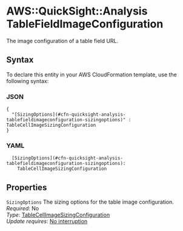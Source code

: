 # AWS::QuickSight::Analysis TableFieldImageConfiguration<a name="aws-properties-quicksight-analysis-tablefieldimageconfiguration"></a>

The image configuration of a table field URL\.

## Syntax<a name="aws-properties-quicksight-analysis-tablefieldimageconfiguration-syntax"></a>

To declare this entity in your AWS CloudFormation template, use the following syntax:

### JSON<a name="aws-properties-quicksight-analysis-tablefieldimageconfiguration-syntax.json"></a>

```
{
  "[SizingOptions](#cfn-quicksight-analysis-tablefieldimageconfiguration-sizingoptions)" : TableCellImageSizingConfiguration
}
```

### YAML<a name="aws-properties-quicksight-analysis-tablefieldimageconfiguration-syntax.yaml"></a>

```
  [SizingOptions](#cfn-quicksight-analysis-tablefieldimageconfiguration-sizingoptions):
    TableCellImageSizingConfiguration
```

## Properties<a name="aws-properties-quicksight-analysis-tablefieldimageconfiguration-properties"></a>

`SizingOptions` <a name="cfn-quicksight-analysis-tablefieldimageconfiguration-sizingoptions"></a>
The sizing options for the table image configuration\.  
_Required_: No  
_Type_: [TableCellImageSizingConfiguration](aws-properties-quicksight-analysis-tablecellimagesizingconfiguration.md)  
_Update requires_: [No interruption](https://docs.aws.amazon.com/AWSCloudFormation/latest/UserGuide/using-cfn-updating-stacks-update-behaviors.html#update-no-interrupt)
